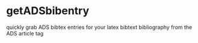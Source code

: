 # getADSbibentry
quickly grab ADS bibtex entries for your latex bibtext bibliography from the ADS article tag
